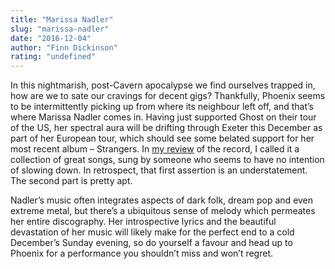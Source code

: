 ```yaml
---
title: "Marissa Nadler"
slug: "marissa-nadler"
date: "2016-12-04"
author: "Finn Dickinson"
rating: "undefined"
---
```


In this nightmarish, post-Cavern apocalypse we find ourselves trapped in, how are we to sate our cravings for decent gigs? Thankfully, Phoenix seems to be intermittently picking up from where its neighbour left off, and that’s where Marissa Nadler comes in. Having just supported Ghost on their tour of the US, her spectral aura will be drifting through Exeter this December as part of her European tour, which should see some belated support for her most recent album – Strangers. In [my review](http://pearshapedexeter.com/marrisa-nadler-strangers/) of the record, I called it a collection of great songs, sung by someone who seems to have no intention of slowing down. In retrospect, that first assertion is an understatement. The second part is pretty apt.

Nadler’s music often integrates aspects of dark folk, dream pop and even extreme metal, but there’s a ubiquitous sense of melody which permeates her entire discography. Her introspective lyrics and the beautiful devastation of her music will likely make for the perfect end to a cold December’s Sunday evening, so do yourself a favour and head up to Phoenix for a performance you shouldn’t miss and won’t regret.
